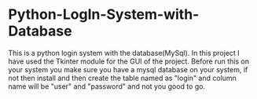 # Python-LogIn-System-with-Database
This is a python login system with the database(MySql). In this project I have used the Tkinter module for the GUI of the project. Before run this on your system you make sure you have a mysql database on your system, if not then install and then create the table named as "login" and column name will be "user" and "password" and not you good to go.
